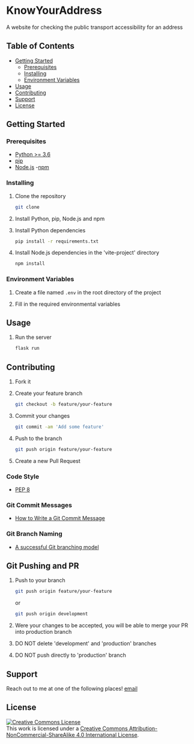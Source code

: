 # KnowYourAddress
A website for checking the public transport accessibility for an address

## Table of Contents

- [Getting Started](#getting-started)
    - [Prerequisites](#prerequisites)
    - [Installing](#installing)
    - [Environment Variables](#environment-variables)
- [Usage](#usage)
- [Contributing](#contributing)
- [Support](#support)
- [License](#license)

## Getting Started

### Prerequisites

- [Python >= 3.6](https://www.python.org/downloads/)
- [pip](https://pip.pypa.io/en/stable/installing/)
- [Node.js](https://nodejs.org/en/download/)
-[npm](https://docs.npmjs.com/downloading-and-installing-node-js-and-npm/)

### Installing

1. Clone the repository
    ```bash
    git clone
    ```

2. Install Python, pip, Node.js and npm

3. Install Python dependencies
    ```bash
    pip install -r requirements.txt
    ```

4. Install Node.js dependencies in the 'vite-project' directory
    ```bash
    npm install
    ```

### Environment Variables

1. Create a file named `.env` in the root directory of the project

2. Fill in the required environmental variables

## Usage

1. Run the server
    ```bash
    flask run
    ```

## Contributing

1. Fork it 

2. Create your feature branch
    ```bash
    git checkout -b feature/your-feature
    ```

3. Commit your changes
    ```bash
    git commit -am 'Add some feature'
    ```

4. Push to the branch
    ```bash
    git push origin feature/your-feature
    ```

5. Create a new Pull Request

### Code Style 

- [PEP 8](https://www.python.org/dev/peps/pep-0008/)

### Git Commit Messages

- [How to Write a Git Commit Message](https://chris.beams.io/posts/git-commit/)

### Git Branch Naming

- [A successful Git branching model](https://nvie.com/posts/a-successful-git-branching-model/)

## Git Pushing and PR

1. Push to your branch
    ```bash
    git push origin feature/your-feature
    ```

    or

    ```bash
    git push origin development
    ```

2. Were your changes to be accepted, you will be able to merge your PR into production branch

3. DO NOT delete 'development' and 'production' branches

3. DO NOT push directly to 'production' branch

## Support

Reach out to me at one of the following places!
[email](mailto:kacprzakmarek92@gmail.com)

## License

<a rel="license" href="http://creativecommons.org/licenses/by-nc-sa/4.0/"><img alt="Creative Commons License" style="border-width:0" src="https://i.creativecommons.org/l/by-nc-sa/4.0/88x31.png" /></a><br />This work is licensed under a <a rel="license" href="http://creativecommons.org/licenses/by-nc-sa/4.0/">Creative Commons Attribution-NonCommercial-ShareAlike 4.0 International License</a>.
